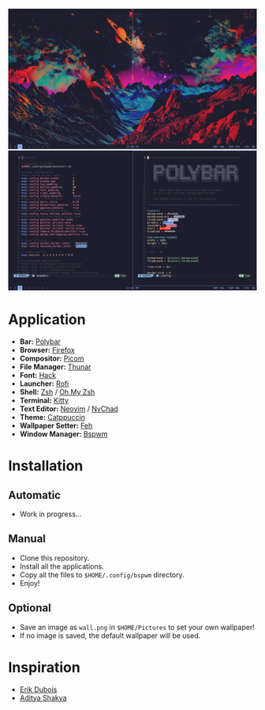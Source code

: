 ![screen1](screen1.png)
![screen2](screen2.png)

# Application
- **Bar:** [Polybar](https://github.com/polybar/polybar)
- **Browser:** [Firefox](https://www.mozilla.org/en-US/firefox)
- **Compositor:** [Picom](https://github.com/yshui/picom)
- **File Manager:** [Thunar](https://gitlab.xfce.org/xfce/thunar)
- **Font:** [Hack](https://sourcefoundry.org/hack)
- **Launcher:** [Rofi](https://github.com/davatorium/rofi)
- **Shell:** [Zsh](https://zsh.sourceforge.io) / [Oh My Zsh](https://github.com/ohmyzsh/ohmyzsh)
- **Terminal:** [Kitty](https://github.com/kovidgoyal/kitty)
- **Text Editor:** [Neovim](https://github.com/neovim/neovim) / [NvChad](https://github.com/NvChad/NvChad)
- **Theme:** [Catppuccin](https://github.com/catppuccin/catppuccin)
- **Wallpaper Setter:** [Feh](https://github.com/derf/feh)
- **Window Manager:** [Bspwm](https://github.com/baskerville/bspwm)

# Installation

## Automatic
- Work in progress...

## Manual
- Clone this repository.
- Install all the applications.
- Copy all the files to `$HOME/.config/bspwm` directory.
- Enjoy!

## Optional
- Save an image as `wall.png` in `$HOME/Pictures` to set your own wallpaper!
- If no image is saved, the default wallpaper will be used.

# Inspiration
- [Erik Dubois](https://github.com/erikdubois/)
- [Aditya Shakya](https://github.com/adi1090x)
